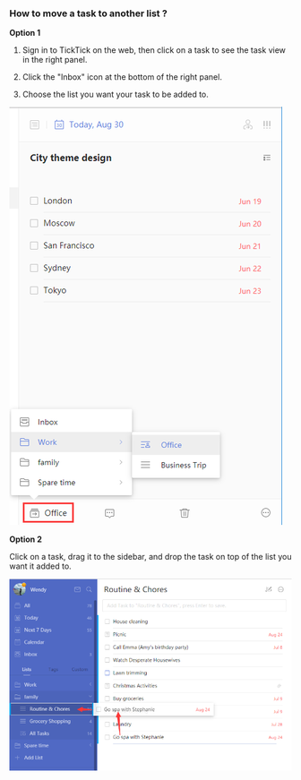 ### How to move a task to another list ?

**Option 1**

1. Sign in to TickTick on the web, then click on a task to see the task view in the right panel.

2. Click the "Inbox" icon at the bottom of the right panel.

3. Choose the list you want your task to be added to.

![](../../images/ticktick-web-version/task/2.6.16.1.png)

**Option 2**

Click on a task, drag it to the sidebar, and drop the task on top of the list you want it added to.

![](../../images/ticktick-web-version/task/2.6.16.2.png)

